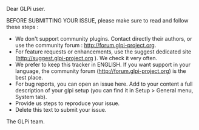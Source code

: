 Dear GLPi user.

BEFORE SUBMITTING YOUR ISSUE, please make sure to read and follow these steps :

* We don't support community plugins. Contact directly their authors, or use the community forum : http://forum.glpi-project.org.
* For feature requests or enhancements, use the suggest dedicated site (http://suggest.glpi-project.org ). We check it very often.
* We prefer to keep this tracker in ENGLISH. If you want support in your language, the community forum (http://forum.glpi-project.org) is the best place.
* For bug reports, you can open an issue here. Add to your content a full description of your glpi setup (you can find it in Setup > General menu, System tab).
* Provide us steps to reproduce your issue.
* Delete this text to submit your issue.

The GLPi team.
